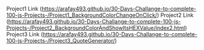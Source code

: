 Project1 Link (https://arafay493.github.io/30-Days-Challange-to-complete-100-js-Projects-/Project1_BackgroundColorChangeOnClick/)
Project2 Link (https://arafay493.github.io/30-Days-Challange-to-complete-100-js-Projects-/Project2_BackgroundColorAndShowItsHEXValue/index2.html)
Project3 Link (https://arafay493.github.io/30-Days-Challange-to-complete-100-js-Projects-/Project3_QuoteGenerator/)



